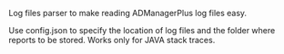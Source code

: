 Log files parser to make reading ADManagerPlus log files easy. 

Use config.json to specify the location of log files and the folder where reports to be stored.
Works only for JAVA stack traces.
